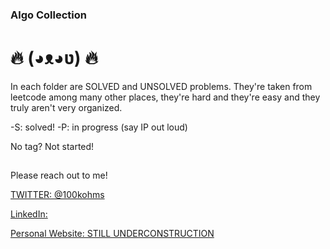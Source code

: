 ### Algo Collection

# 🔥 (◕ᴥ◕ʋ) 🔥

In each folder are SOLVED and UNSOLVED problems. They're taken from leetcode among many other places, they're hard and they're easy and they
truly aren't very organized.

-S: solved!
-P: in progress (say IP out loud)

No tag? Not started!

##

Please reach out to me!

[TWITTER: @100kohms](https://twitter.com/100kohms)

[LinkedIn:](https://www.linkedin.com/in/ashleepitock/)

[Personal Website: STILL UNDERCONSTRUCTION](http://www.ashlee.nyc/)
